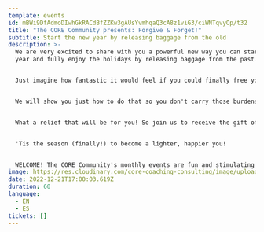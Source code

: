 ```yaml
---
template: events
id: mBWi9DfAdmoDIwhGkRACdBfZZKw3gAUsYvmhqaQ3cA8z1viG3/ciWNTqvyOp/t32
title: "The CORE Community presents: Forgive & Forget!"
subtitle: Start the new year by releasing baggage from the old
description: >-
  We are very excited to share with you a powerful new way you can start the new
  year and fully enjoy the holidays by releasing baggage from the past. 


  J﻿ust imagine how fantastic it would feel if you could finally free yourself from every unpleasant person and experience who has taken up space in your mind or heart.


  We will show you just how to do that so you don't carry those burdens into 2023. 


  W﻿hat a relief that will be for you! So join us to receive the gift of a powerful new tool that will keep on giving you joy in the years ahead.


  '﻿Tis the season (finally!) to b﻿ecome a lighter, happier you!


  W﻿ELCOME! T﻿he CORE Community's monthly events are fun and stimulating gatherings of like-minded people from around the world  -- our friends, colleagues, and neighbors who are learning, mastering, and sharing the Superpower of Balance with THEIR friends, colleagues, and neighbors. We are so pleased that you are taking full advantage of all the gifts we have to offer you and those your love.
image: https://res.cloudinary.com/core-coaching-consulting/image/upload/v1668858959/CORE_Community_Logo_V1_g766j3.png
date: 2022-12-21T17:00:03.619Z
duration: 60
language:
  - EN
  - ES
tickets: []
---
```

